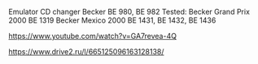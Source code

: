 
 Emulator CD changer Becker BE 980, BE 982
 Tested:
  Becker Grand Prix 2000 BE 1319
  Becker Mexico 2000 BE 1431, BE 1432, BE 1436


  https://www.youtube.com/watch?v=GA7revea-4Q

  https://www.drive2.ru/l/665125096163128138/
